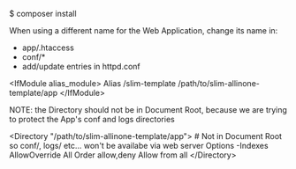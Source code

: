 
$ composer install

When using a different name for the Web Application, change its name in:

- app/.htaccess
- conf/*
- add/update entries in httpd.conf

&lt;IfModule alias_module&gt;
    Alias /slim-template /path/to/slim-allinone-template/app
&lt;/IfModule&gt;

NOTE: the Directory should not be in Document Root, because we are trying to protect the App's conf and logs directories 

&lt;Directory "/path/to/slim-allinone-template/app"&gt;
        # Not in Document Root so conf/, logs/ etc... won't be availabe via web server
        Options -Indexes
        AllowOverride All
        Order allow,deny
        Allow from all
&lt;/Directory&gt;


